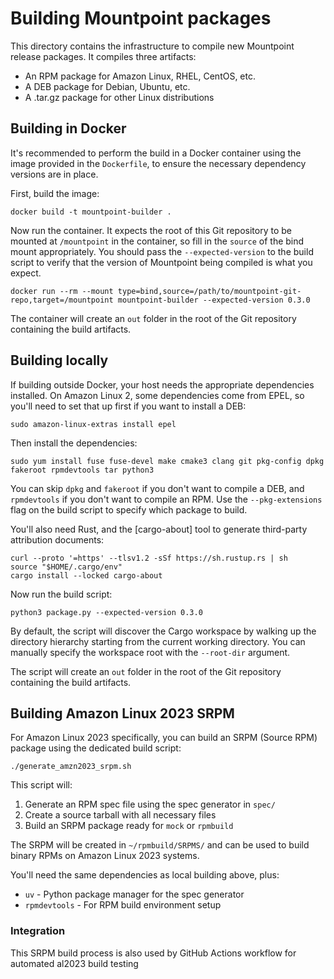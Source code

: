 # Building Mountpoint packages

This directory contains the infrastructure to compile new Mountpoint release packages. It compiles three artifacts:
* An RPM package for Amazon Linux, RHEL, CentOS, etc.
* A DEB package for Debian, Ubuntu, etc.
* A .tar.gz package for other Linux distributions

## Building in Docker

It's recommended to perform the build in a Docker container using the image provided in the `Dockerfile`,
to ensure the necessary dependency versions are in place.

First, build the image:

    docker build -t mountpoint-builder .

Now run the container. It expects the root of this Git repository to be mounted at `/mountpoint` in the container, so fill in the `source` of the bind mount appropriately.
You should pass the `--expected-version` to the build script to verify that the version of Mountpoint being compiled is what you expect.

    docker run --rm --mount type=bind,source=/path/to/mountpoint-git-repo,target=/mountpoint mountpoint-builder --expected-version 0.3.0

The container will create an `out` folder in the root of the Git repository containing the build artifacts.

## Building locally

If building outside Docker, your host needs the appropriate dependencies installed.
On Amazon Linux 2, some dependencies come from EPEL, so you'll need to set that up first if you want to install a DEB:

    sudo amazon-linux-extras install epel

Then install the dependencies:

    sudo yum install fuse fuse-devel make cmake3 clang git pkg-config dpkg fakeroot rpmdevtools tar python3

You can skip `dpkg` and `fakeroot` if you don't want to compile a DEB, and `rpmdevtools` if you don't want to compile an RPM. Use the `--pkg-extensions` flag on the build script to specify which package to build.

You'll also need Rust, and the [cargo-about] tool to generate third-party attribution documents:

    curl --proto '=https' --tlsv1.2 -sSf https://sh.rustup.rs | sh
    source "$HOME/.cargo/env"
    cargo install --locked cargo-about

Now run the build script:

    python3 package.py --expected-version 0.3.0

By default, the script will discover the Cargo workspace by walking up the directory hierarchy starting from the current working directory. You can manually specify the workspace root with the `--root-dir` argument.

The script will create an `out` folder in the root of the Git repository containing the build artifacts.

## Building Amazon Linux 2023 SRPM

For Amazon Linux 2023 specifically, you can build an SRPM (Source RPM) package using the dedicated build script:

    ./generate_amzn2023_srpm.sh

This script will:
1. Generate an RPM spec file using the spec generator in `spec/`
2. Create a source tarball with all necessary files
3. Build an SRPM package ready for `mock` or `rpmbuild`

The SRPM will be created in `~/rpmbuild/SRPMS/` and can be used to build binary RPMs on Amazon Linux 2023 systems.

You'll need the same dependencies as local building above, plus:
- `uv` - Python package manager for the spec generator
- `rpmdevtools` - For RPM build environment setup

### Integration

This SRPM build process is also used by GitHub Actions workflow for automated al2023 build testing
